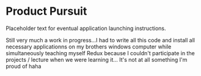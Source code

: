 # Product Pursuit

Placeholder text for eventual application launching instructions.

Still very much a work in progress...I had to write  all this code and install all necessary applicationns on my brothers windows computer while simultaneously teaching myself Redux because I couldn't participate in the projects / lecture when we were learning it... It's not at all something I'm proud of haha
